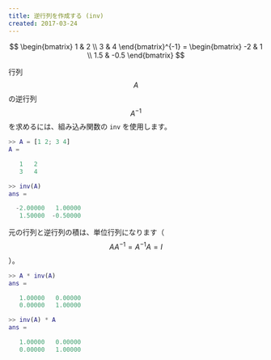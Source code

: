 ```yaml
---
title: 逆行列を作成する (inv)
created: 2017-03-24
---
```


$$
  \begin{bmatrix}
    1 & 2 \\
    3 & 4
  \end{bmatrix}^{-1} =
  \begin{bmatrix}
    -2 & 1 \\
    1.5 & -0.5
  \end{bmatrix}
$$

行列 $$A$$ の逆行列 $$A^{-1}$$ を求めるには、組み込み関数の `inv` を使用します。

~~~ matlab
>> A = [1 2; 3 4]
A =

   1   2
   3   4

>> inv(A)
ans =

  -2.00000   1.00000
   1.50000  -0.50000
~~~

元の行列と逆行列の積は、単位行列になります（$$AA^{-1} = A^{-1}A = I$$）。

~~~ matlab
>> A * inv(A)
ans =

   1.00000   0.00000
   0.00000   1.00000

>> inv(A) * A
ans =

   1.00000   0.00000
   0.00000   1.00000
~~~

